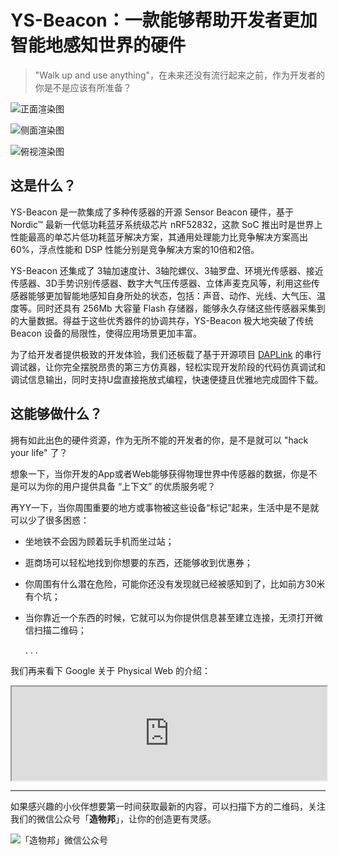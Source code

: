 # YS-Beacon：一款能够帮助开发者更加智能地感知世界的硬件

> "Walk up and use anything"，在未来还没有流行起来之前，作为开发者的你是不是应该有所准备？

![正面渲染图](http://oh16j94j6.bkt.clouddn.com/bbs/YS-Beacon_PCBA_1_800px.png)

![侧面渲染图](http://oh16j94j6.bkt.clouddn.com/bbs/YS-Beacon_PCBA_2_800px.png)

![俯视渲染图](http://oh16j94j6.bkt.clouddn.com/bbs/YS-Beacon_PCBA_4_800px.png)

## 这是什么？

YS-Beacon 是一款集成了多种传感器的开源 Sensor Beacon 硬件，基于 Nordic™ 最新一代低功耗蓝牙系统级芯片 nRF52832，这款 SoC 推出时是世界上性能最高的单芯片低功耗蓝牙解决方案，其通用处理能力比竞争解决方案高出60%，浮点性能和 DSP 性能分别是竞争解决方案的10倍和2倍。

YS-Beacon 还集成了 3轴加速度计、3轴陀螺仪、3轴罗盘、环境光传感器、接近传感器、3D手势识别传感器、数字大气压传感器、立体声麦克风等，利用这些传感器能够更加智能地感知自身所处的状态，包括：声音、动作、光线、大气压、温度等。同时还具有 256Mb 大容量 Flash 存储器，能够永久存储这些传感器采集到的大量数据。得益于这些优秀器件的协调共存，YS-Beacon 极大地突破了传统 Beacon 设备的局限性，使得应用场景更加丰富。

为了给开发者提供极致的开发体验，我们还板载了基于开源项目 [DAPLink](https://github.com/mbedmicro/DAPLink) 的串行调试器，让你完全摆脱昂贵的第三方仿真器，轻松实现开发阶段的代码仿真调试和调试信息输出，同时支持U盘直接拖放式编程，快速便捷且优雅地完成固件下载。

## 这能够做什么？

拥有如此出色的硬件资源，作为无所不能的开发者的你，是不是就可以 "hack your life" 了？

想象一下，当你开发的App或者Web能够获得物理世界中传感器的数据，你是不是可以为你的用户提供具备 “上下文” 的优质服务呢？

再YY一下，当你周围重要的地方或事物被这些设备“标记”起来，生活中是不是就可以少了很多困惑：
    
* 坐地铁不会因为顾着玩手机而坐过站；

* 逛商场可以轻松地找到你想要的东西，还能够收到优惠券；

* 你周围有什么潜在危险，可能你还没有发现就已经被感知到了，比如前方30米有个坑；

* 当你靠近一个东西的时候，它就可以为你提供信息甚至建立连接，无须打开微信扫描二维码；

    . . .

我们再来看下 Google 关于 Physical Web 的介绍：

<iframe width="100%" src="http://oh16j94j6.bkt.clouddn.com/ys-beacon/Introduction%20to%20the%20Physical%20Web.mp4" allowfullscreen></iframe>



---

如果感兴趣的小伙伴想要第一时间获取最新的内容，可以扫描下方的二维码，关注我们的微信公众号「**造物邦**」，让你的创造更有灵感。

![「造物邦」微信公众号](http://oh16j94j6.bkt.clouddn.com/image/20161122/wechat_qrcode_web.jpg)

